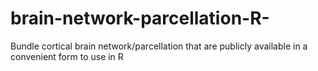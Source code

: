 # brain-network-parcellation-R-
Bundle cortical brain network/parcellation that are publicly available in a convenient form to use in R
